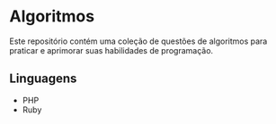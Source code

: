 # Algoritmos

Este repositório contém uma coleção de questões de algoritmos para praticar e aprimorar suas habilidades de programação.
## Linguagens
* PHP
* Ruby
